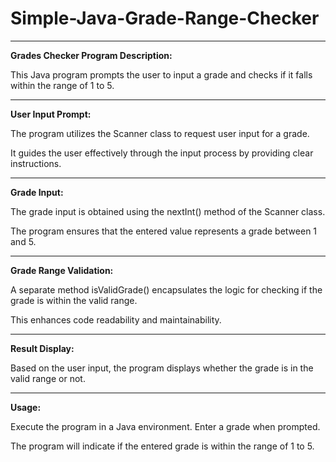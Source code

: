 # Simple-Java-Grade-Range-Checker

----------------------------------------------------------------------------------------------------------------

**Grades Checker Program Description:**

This Java program prompts the user to input a grade and checks if it falls within the range of 1 to 5.

----------------------------------------------------------------------------------------------------------------
**User Input Prompt:**

The program utilizes the Scanner class to request user input for a grade.

It guides the user effectively through the input process by providing clear instructions.

----------------------------------------------------------------------------------------------------------------
**Grade Input:**

The grade input is obtained using the nextInt() method of the Scanner class. 

The program ensures that the entered value represents a grade between 1 and 5.

----------------------------------------------------------------------------------------------------------------
**Grade Range Validation:**

A separate method isValidGrade() encapsulates the logic for checking if the grade is within the valid range.

This enhances code readability and maintainability.

----------------------------------------------------------------------------------------------------------------
**Result Display:**

Based on the user input, the program displays whether the grade is in the valid range or not.

----------------------------------------------------------------------------------------------------------------
**Usage:**

Execute the program in a Java environment. Enter a grade when prompted.

The program will indicate if the entered grade is within the range of 1 to 5.
